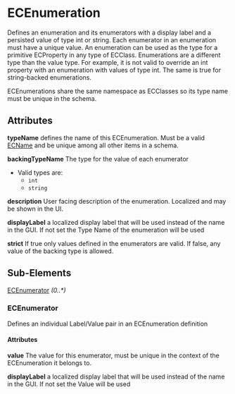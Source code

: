 # ECEnumeration

Defines an enumeration and its enumerators with a display label and a persisted value of type int or string. Each enumerator in an enumeration must have a unique value. An enumeration can be used as the type for a primitive ECProperty in any type of ECClass. Enumerations are a different type than the value type. For example, it is not valid to override an int property with an enumeration with values of type int. The same is true for string-backed enumerations.

ECEnumerations share the same namespace as ECClasses so its type name must be unique in the schema.

## Attributes

**typeName** defines the name of this ECEnumeration. Must be a valid [ECName](./ec-name.md) and be unique among all other items in a schema.

**backingTypeName** The type for the value of each enumerator

- Valid types are:
  - `int`
  - `string`

**description** User facing description of the enumeration. Localized and may be shown in the UI.

**displayLabel** a localized display label that will be used instead of the name in the GUI. If not set the Type Name of the enumeration will be used

**strict** If true only values defined in the enumerators are valid. If false, any value of the backing type is allowed.

## Sub-Elements

[ECEnumerator](#ecenumerators) _(0..*)_

### ECEnumerator

Defines an individual Label/Value pair in an ECEnumeration definition

#### Attributes

**value** The value for this enumerator, must be unique in the context of the ECEnumeration it belongs to.

**displayLabel** a localized display label that will be used instead of the name in the GUI. If not set the Value will be used
